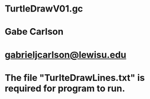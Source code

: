 # TurtleDrawV01.gc
# Gabe Carlson
# gabrieljcarlson@lewisu.edu
# The file "TurlteDrawLines.txt" is required for program to run.
